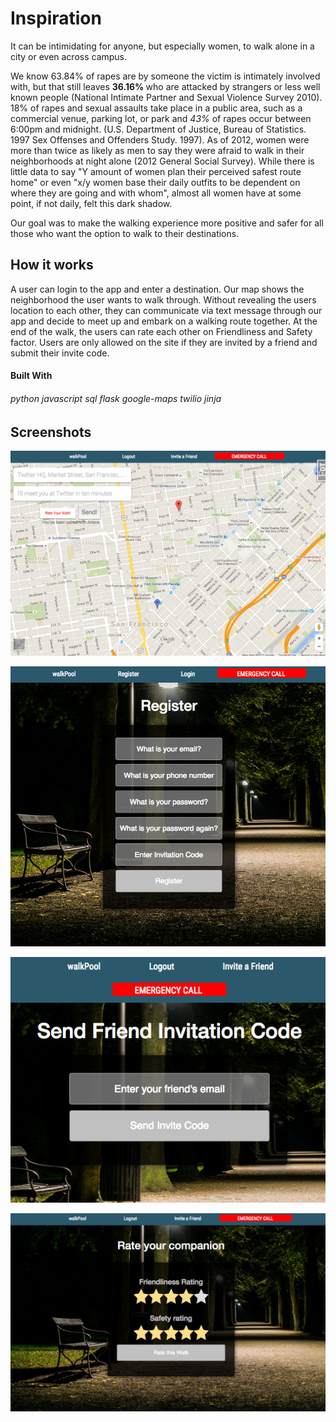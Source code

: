 <h1>Inspiration </h1>

It can be intimidating for anyone, but especially women, to walk alone in a city or even across campus.

We know 63.84% of rapes are by someone the victim is intimately involved with, but that still leaves <b>36.16% </b> who are attacked by strangers or less well known people (National Intimate Partner and Sexual Violence Survey 2010). 18% of rapes and sexual assaults take place in a public area, such as a commercial venue, parking lot, or park and <i>43%</i> of rapes occur between 6:00pm and midnight. (U.S. Department of Justice, Bureau of Statistics. 1997 Sex Offenses and Offenders Study. 1997). As of 2012, women were more than twice as likely as men to say they were afraid to walk in their neighborhoods at night alone (2012 General Social Survey). While there is little data to say "Y amount of women plan their perceived safest route home" or even "x/y women base their daily outfits to be dependent on where they are going and with whom", almost all women have at some point, if not daily, felt this dark shadow.

Our goal was to make the walking experience more positive and safer for all those who want the option to walk to their destinations.

<h2>How it works</h2>

A user can login to the app and enter a destination. Our map shows the neighborhood the user wants to walk through. Without revealing the users location to each other, they can communicate via text message through our app and decide to meet up and embark on a walking route together. At the end of the walk, the users can rate each other on Friendliness and Safety factor. Users are only allowed on the site if they are invited by a friend and submit their invite code.

<h4>Built With</h4>
<h6>
python
javascript
sql
flask
google-maps
twilio
jinja
<h6>

<h2>Screenshots</h2>

![image](/static/Map.png)

![image](/static/Register.png)

![image](/static/Invite.png)

![image](/static/Rating.png)

